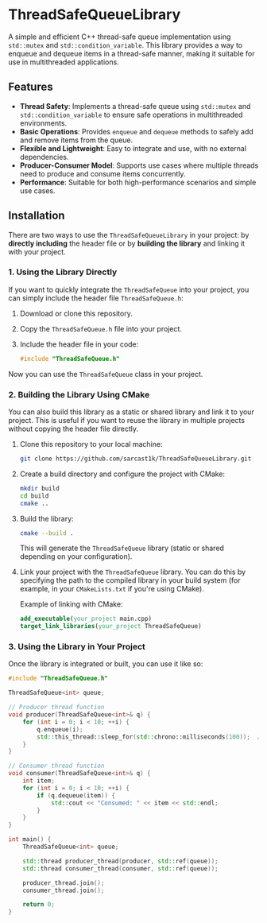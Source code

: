 # ThreadSafeQueueLibrary

A simple and efficient C++ thread-safe queue implementation using `std::mutex` and `std::condition_variable`. This library provides a way to enqueue and dequeue items in a thread-safe manner, making it suitable for use in multithreaded applications.

## Features

- **Thread Safety**: Implements a thread-safe queue using `std::mutex` and `std::condition_variable` to ensure safe operations in multithreaded environments.
- **Basic Operations**: Provides `enqueue` and `dequeue` methods to safely add and remove items from the queue.
- **Flexible and Lightweight**: Easy to integrate and use, with no external dependencies.
- **Producer-Consumer Model**: Supports use cases where multiple threads need to produce and consume items concurrently.
- **Performance**: Suitable for both high-performance scenarios and simple use cases.

## Installation

There are two ways to use the `ThreadSafeQueueLibrary` in your project: by **directly including** the header file or by **building the library** and linking it with your project.

### 1. **Using the Library Directly**

If you want to quickly integrate the `ThreadSafeQueue` into your project, you can simply include the header file `ThreadSafeQueue.h`:

1. Download or clone this repository.
2. Copy the `ThreadSafeQueue.h` file into your project.
3. Include the header file in your code:

    ```cpp
    #include "ThreadSafeQueue.h"
    ```

Now you can use the `ThreadSafeQueue` class in your project.

### 2. **Building the Library Using CMake**

You can also build this library as a static or shared library and link it to your project. This is useful if you want to reuse the library in multiple projects without copying the header file directly.

1. Clone this repository to your local machine:

    ```bash
    git clone https://github.com/sarcast1k/ThreadSafeQueueLibrary.git
    ```

2. Create a build directory and configure the project with CMake:

    ```bash
    mkdir build
    cd build
    cmake ..
    ```

3. Build the library:

    ```bash
    cmake --build .
    ```

    This will generate the `ThreadSafeQueue` library (static or shared depending on your configuration).

4. Link your project with the `ThreadSafeQueue` library. You can do this by specifying the path to the compiled library in your build system (for example, in your `CMakeLists.txt` if you're using CMake).

    Example of linking with CMake:

    ```cmake
    add_executable(your_project main.cpp)
    target_link_libraries(your_project ThreadSafeQueue)
    ```

### 3. **Using the Library in Your Project**

Once the library is integrated or built, you can use it like so:

```cpp
#include "ThreadSafeQueue.h"

ThreadSafeQueue<int> queue;

// Producer thread function
void producer(ThreadSafeQueue<int>& q) {
    for (int i = 0; i < 10; ++i) {
        q.enqueue(i);
        std::this_thread::sleep_for(std::chrono::milliseconds(100));  // Simulate work
    }
}

// Consumer thread function
void consumer(ThreadSafeQueue<int>& q) {
    int item;
    for (int i = 0; i < 10; ++i) {
        if (q.dequeue(item)) {
            std::cout << "Consumed: " << item << std::endl;
        }
    }
}

int main() {
    ThreadSafeQueue<int> queue;

    std::thread producer_thread(producer, std::ref(queue));
    std::thread consumer_thread(consumer, std::ref(queue));

    producer_thread.join();
    consumer_thread.join();

    return 0;
}

